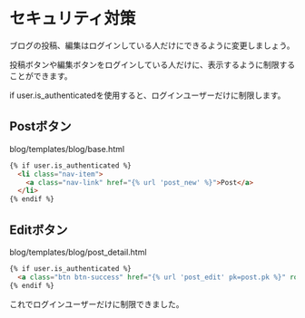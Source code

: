 # セキュリティ対策

ブログの投稿、編集はログインしている人だけにできるように変更しましょう。

投稿ボタンや編集ボタンをログインしている人だけに、表示するように制限することができます。

if user.is_authenticatedを使用すると、ログインユーザーだけに制限します。

## Postボタン

blog/templates/blog/base.html
```html
{% if user.is_authenticated %}
  <li class="nav-item">
    <a class="nav-link" href="{% url 'post_new' %}">Post</a>
  </li>
{% endif %}
```

## Editボタン

blog/templates/blog/post_detail.html
```html
{% if user.is_authenticated %}
  <a class="btn btn-success" href="{% url 'post_edit' pk=post.pk %}" role="button">Edit</a>
{% endif %}
```

これでログインユーザーだけに制限できました。
